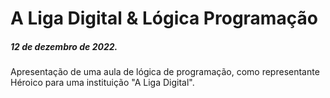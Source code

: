 # A Liga Digital & Lógica Programação

##### 12 de dezembro de 2022.

Apresentação de uma aula de lógica de programação, como representante Héroico para uma instituição "A Liga Digital".
